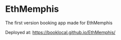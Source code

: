 # EthMemphis
The first version booking app made for EthMemphis

Deployed at: https://booklocal.github.io/EthMemphis/
